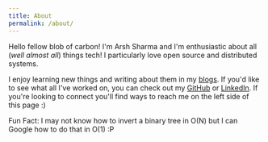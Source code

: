```yaml
---
title: About
permalink: /about/
---
```


Hello fellow blob of carbon! I'm Arsh Sharma and I'm enthusiastic about all (*well almost all*) things tech! I particularly love open source and distributed systems. 

I enjoy learning new things and writing about them in my [blogs](/tags). If you'd like to see what all I've worked on, you can check out my [GitHub](https://github.com/RinkiyaKeDad) or [LinkedIn](https://www.linkedin.com/in/arsh4/). If you're looking to connect you'll find ways to reach me on the left side of this page :)

Fun Fact: I may not know how to invert a binary tree in O(N) but I can Google how to do that in O(1) :P